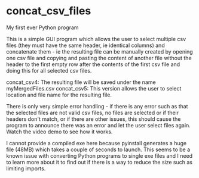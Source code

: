 # concat_csv_files
My first ever Python program

This is a simple GUI program which allows the user to select multiple csv files (they must have the same header, ie identical columns) and concatenate them - ie the resulting file can be manually created by opening one csv file and copying and pasting the content of another file without the header to the first empty row after the contents of the first csv file and doing this for all selected csv files. 

concat_csv4: The resulting file will be saved under the name myMergedFiles.csv
concat_csv5: This version allows the user to select location and file name for the resulting file.

There is only very simple error handling - if there is any error such as that the selected files are not valid csv files, no files are selected or if their headers don't match, or if there are other issues, this should cause the program to announce there was an error and let the user select files again.
Watch the video demo to see how it works.

I cannot provide a compiled exe here because pyinstall generates a huge file (48MB) which takes a couple of seconds to launch. This seems to be a known issue with converting Python programs to single exe files and I need to learn more about it to find out if there is a way to reduce the size such as limiting imports.
